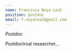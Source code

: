 ```yaml
---
name: Francisca Noya Leal
position: postdoc
email: f.noyaleal@gmail.com
---
```


_Postdoc_<br>


Postdoctroal researcher...
